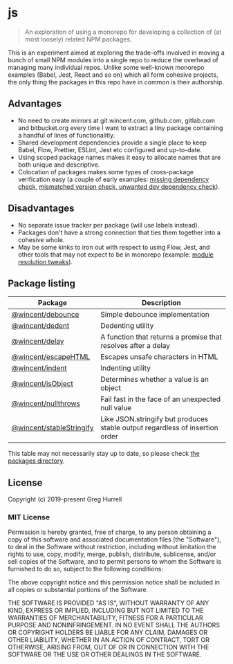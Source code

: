 # js

> An exploration of using a monorepo for developing a collection of (at most loosely) related NPM packages.

This is an experiment aimed at exploring the trade-offs involved in moving a bunch of small NPM modules into a single repo to reduce the overhead of managing many individual repos. Unlike some well-known monorepo examples (Babel, Jest, React and so on) which all form cohesive projects, the only thing the packages in this repo have in common is their authorship.

## Advantages

* No need to create mirrors at git.wincent.com, github.com, gitlab.com and bitbucket.org every time I want to extract a tiny package containing a handful of lines of functionalitly.
* Shared development dependencies provide a single place to keep Babel, Flow, Prettier, ESLint, Jest etc configured and up-to-date.
* Using scoped package names makes it easy to allocate names that are both unique and descriptive.
* Colocation of packages makes some types of cross-package verification easy (a couple of early examples: [missing dependency check](https://github.com/wincent/js/commit/02e2eb280db050e523d2a3e065a93f0ef221fb82), [mismatched version check, unwanted dev dependency check](https://github.com/wincent/js/commit/c7147c86b055ab1ecc57a24b29cb7ef274dc69de)).

## Disadvantages

* No separate issue tracker per package (will use labels instead).
* Packages don't have a strong connection that ties them together into a cohesive whole.
* May be some kinks to iron out with respect to using Flow, Jest, and other tools that may not expect to be in monorepo (example: [module resolution tweaks](https://github.com/wincent/js/commit/fe2d7318dc94354306331eb9f5b0d191a831fd9a)).

## Package listing

| Package       | Description |
| ------------- | ------------- |
| [@wincent/debounce](https://github.com/wincent/js/tree/master/packages/debounce) | Simple debounce implementation |
| [@wincent/dedent](https://github.com/wincent/js/tree/master/packages/dedent) | Dedenting utility |
| [@wincent/delay](https://github.com/wincent/js/tree/master/packages/delay) | A function that returns a promise that resolves after a delay |
| [@wincent/escapeHTML](https://github.com/wincent/js/tree/master/packages/escapeHTML) | Escapes unsafe characters in HTML |
| [@wincent/indent](https://github.com/wincent/js/tree/master/packages/indent) | Indenting utility |
| [@wincent/isObject](https://github.com/wincent/js/tree/master/packages/isObject) | Determines whether a value is an object |
| [@wincent/nullthrows](https://github.com/wincent/js/tree/master/packages/nullthrows) | Fail fast in the face of an unexpected null value |
| [@wincent/stableStringify](https://github.com/wincent/js/tree/master/packages/stableStringify) | Like JSON.stringify but produces stable output regardless of insertion order |

This table may not necessarily stay up to date, so please check [the packages directory](https://github.com/wincent/js/tree/master/packages).

## License

Copyright (c) 2019-present Greg Hurrell

### MIT License

Permission is hereby granted, free of charge, to any person obtaining a copy of this software and associated documentation files (the "Software"), to deal in the Software without restriction, including without limitation the rights to use, copy, modify, merge, publish, distribute, sublicense, and/or sell copies of the Software, and to permit persons to whom the Software is furnished to do so, subject to the following conditions:

The above copyright notice and this permission notice shall be included in all copies or substantial portions of the Software.

THE SOFTWARE IS PROVIDED "AS IS", WITHOUT WARRANTY OF ANY KIND, EXPRESS OR IMPLIED, INCLUDING BUT NOT LIMITED TO THE WARRANTIES OF MERCHANTABILITY, FITNESS FOR A PARTICULAR PURPOSE AND NONINFRINGEMENT. IN NO EVENT SHALL THE AUTHORS OR COPYRIGHT HOLDERS BE LIABLE FOR ANY CLAIM, DAMAGES OR OTHER LIABILITY, WHETHER IN AN ACTION OF CONTRACT, TORT OR OTHERWISE, ARISING FROM, OUT OF OR IN CONNECTION WITH THE SOFTWARE OR THE USE OR OTHER DEALINGS IN THE SOFTWARE.
